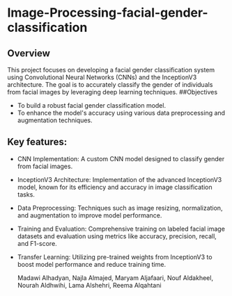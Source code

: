 # Image-Processing-facial-gender-classification
## Overview
This project focuses on developing a facial gender classification system using Convolutional Neural Networks (CNNs) and the InceptionV3 architecture. The goal is to accurately classify the gender of individuals from facial images by leveraging deep learning techniques.
##Objectives
- To build a robust facial gender classification model.
- To enhance the model's accuracy using various data preprocessing and augmentation techniques.
## Key features:
- CNN Implementation: A custom CNN model designed to classify gender from facial images.
- InceptionV3 Architecture: Implementation of the advanced InceptionV3 model, known for its efficiency and accuracy in image classification tasks.
- Data Preprocessing: Techniques such as image resizing, normalization, and augmentation to improve model performance.
- Training and Evaluation: Comprehensive training on labeled facial image datasets and evaluation using metrics like accuracy, precision, recall, and F1-score.
- Transfer Learning: Utilizing pre-trained weights from InceptionV3 to boost model performance and reduce training time.

  Madawi Alhadyan, Najla Almajed, Maryam Aljafaari, Nouf Aldakheel, Nourah Aldhwihi, Lama Alshehri, Reema Alqahtani
